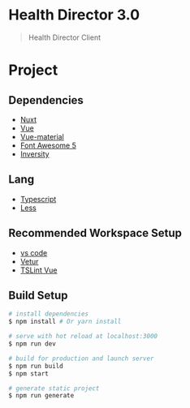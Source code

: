 # Health Director 3.0

> Health Director Client

# Project 

## Dependencies
* [Nuxt](https://nuxtjs.org)
* [Vue](https://vuejs.org)
* [Vue-material](https://vuematerial.io)
* [Font Awesome 5](https://fontawesome.com)
* [Inversity](http://inversify.io/)

## Lang
* [Typescript](https://www.typescriptlang.org/)
* [Less](http://lesscss.org/)

## Recommended Workspace Setup
* [vs code](https://code.visualstudio.com/)
* [Vetur](https://vuejs.github.io/vetur)
* [TSLint Vue](https://marketplace.visualstudio.com/items?itemName=prograhammer.tslint-vue)

## Build Setup

``` bash
# install dependencies
$ npm install # Or yarn install

# serve with hot reload at localhost:3000
$ npm run dev

# build for production and launch server
$ npm run build
$ npm start

# generate static project
$ npm run generate
```

